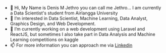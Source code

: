 - 👋 Hi, My Name is Denis M Jethro you can call me Jethro... I am currently a Data Scientist's student from Airlangga University
- 👀 I’m interested in Data Scientist, Machine Learning, Data Analyst, Graphics Design, and Web Development. 
- 🌱 I’m currently working on a web development using Laravel and ReactJS, but sometimes I also take part in Data Analysis and Machine Learning competitions on kaggle
- 📫 For more information you can approach me via [Linkedin](https://linkedin.com/in/denismjethro)
